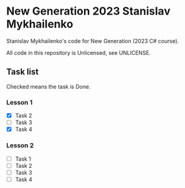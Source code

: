 # New Generation 2023 Stanislav Mykhailenko

Stanislav Mykhailenko's code for New Generation (2023 C# course).

All code in this repository is Unlicensed, see UNLICENSE.

## Task list

Checked means the task is Done.

### Lesson 1

- [x] Task 2
- [ ] Task 3
- [x] Task 4

### Lesson 2

- [ ] Task 1
- [ ] Task 2
- [ ] Task 3
- [ ] Task 4
